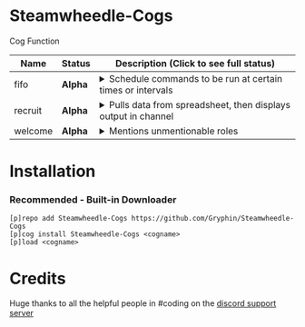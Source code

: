 # Steamwheedle-Cogs

Cog Function

| Name | Status | Description (Click to see full status)
| --- | --- | --- |
| fifo | **Alpha** | <details><summary>Schedule commands to be run at certain times or intervals</summary>Just released, please report bugs as you find them. Only works for bot owner for now</details> |
| recruit | **Alpha** | <details><summary>Pulls data from spreadsheet, then displays output in channel</summary>Ported, will not import old data. Please report bugs</details> |
| welcome | **Alpha** | <details><summary>Mentions unmentionable roles</summary>Very simple cog, mention doesn't persist</details> |


# Installation
### Recommended - Built-in Downloader
```
[p]repo add Steamwheedle-Cogs https://github.com/Gryphin/Steamwheedle-Cogs
[p]cog install Steamwheedle-Cogs <cogname>
[p]load <cogname>
```

# Credits

Huge thanks to all the helpful people in #coding on the [discord support server](https://discord.gg/red)
